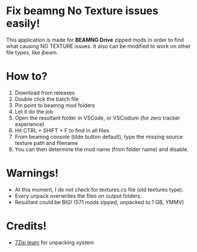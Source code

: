 # Fix beamng No Texture issues easily!

This application is made for **BEAMNG Drive** zipped mods in order to find what causing NO TEXTURE issues. It also can be modified to work on other file types, like jbeam.


# How to?

 1. Download from releases
 2. Double click the batch file
 3. Pin point to beamng mod folders
 4. Let it do the job
 5. Open the resultant folder in VSCode, or VSCodium (for zero tracker experience)
 6. Hit CTRL + SHIFT + F to find in all files
 7. From beamng console (tilde button default), type the missing source texture path and filename
 8. You can then determine the mod name (from folder name) and disable.

# Warnings!

 - At this moment, I do not check for textures.cs file (old textures type).
 - Every unpack overwrites the files on output folders.
 - Resultant could be BIG! (571 mods zipped, unpacked to 1 GB, YMMV)

# Credits!

 - [7Zip team](https://www.7-zip.org/) for unpacking system

